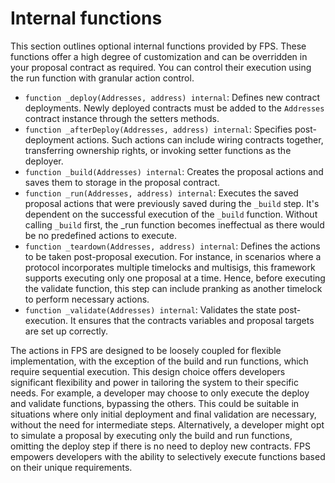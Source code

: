 # Internal functions

This section outlines optional internal functions provided by FPS. These
functions offer a high degree of customization and can be overridden in your
proposal contract as required. You can control their execution using the run function with granular action control.

-   `function _deploy(Addresses, address) internal`: Defines new contract deployments. Newly deployed contracts must be added to the `Addresses` contract instance through the setters methods.
-   `function _afterDeploy(Addresses, address) internal`: Specifies post-deployment actions. Such actions can include wiring contracts together, transferring ownership rights, or invoking setter functions as the deployer.
-   `function _build(Addresses) internal`: Creates the proposal actions and saves them to storage in the proposal contract.
-   `function _run(Addresses, address) internal`: Executes the saved proposal
    actions that were previously saved during the `_build` step. It's dependent on the successful execution of the `_build` function. Without calling `_build` first, the \_run function becomes ineffectual as there would be no predefined actions to execute.
-   `function _teardown(Addresses, address) internal`: Defines the actions to be
    taken post-proposal execution. For instance, in scenarios where a protocol
    incorporates multiple timelocks and multisigs, this framework supports
    executing only one proposal at a time. Hence, before executing the validate
    function, this step can include pranking as another timelock to perform
    necessary actions.
-   `function _validate(Addresses) internal`: Validates the state post-execution. It ensures that the contracts variables and proposal targets are set up correctly.

The actions in FPS are designed to be loosely coupled for flexible
implementation, with the exception of the build and run functions, which require
sequential execution. This design choice offers developers significant
flexibility and power in tailoring the system to their specific needs. For
example, a developer may choose to only execute the deploy and validate
functions, bypassing the others. This could be suitable in situations where only
initial deployment and final validation are necessary, without the need for
intermediate steps. Alternatively, a developer might opt to simulate a proposal
by executing only the build and run functions, omitting the deploy step if there
is no need to deploy new contracts. FPS empowers developers
with the ability to selectively execute functions based on their unique
requirements.
